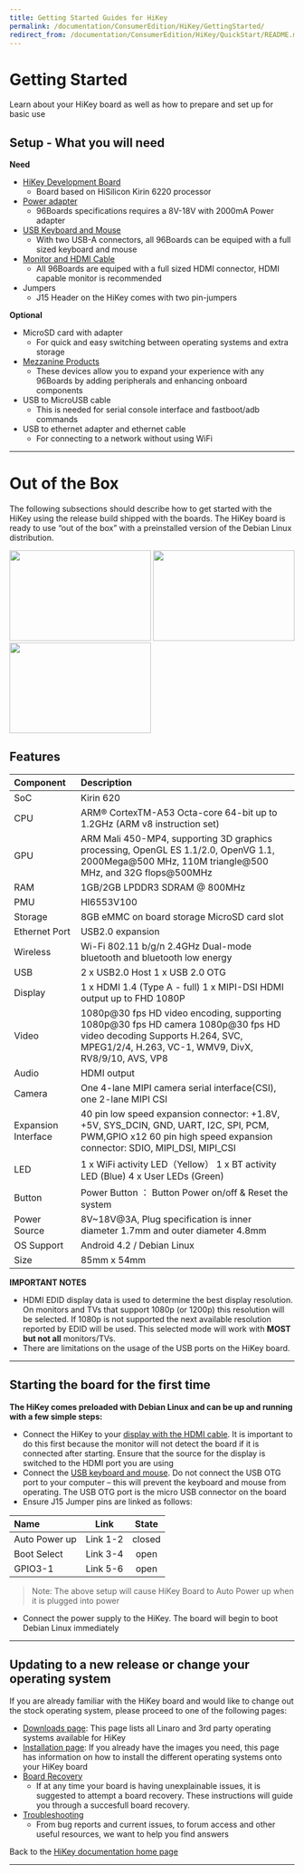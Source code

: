 ```yaml
---
title: Getting Started Guides for HiKey
permalink: /documentation/ConsumerEdition/HiKey/GettingStarted/
redirect_from: /documentation/ConsumerEdition/HiKey/QuickStart/README.md/
---
```

# Getting Started

Learn about your HiKey board as well as how to prepare and set up for basic use

## Setup - What you will need

**Need**
- [HiKey Development Board](https://www.96boards.org/product/hikey/)
   - Board based on HiSilicon Kirin 6220 processor
- [Power adapter](PowerAdapter.md)
   - 96Boards specifications requires a 8V-18V with 2000mA Power adapter
- [USB Keyboard and Mouse](USBKeyBoardMouse.md)
   - With two USB-A connectors, all 96Boards can be equiped with a full sized keyboard and mouse
- [Monitor and HDMI Cable](MonitorHDMI.md)
   - All 96Boards are equiped with a full sized HDMI connector, HDMI capable monitor is recommended
- Jumpers
   - J15 Header on the HiKey comes with two pin-jumpers

**Optional**
- MicroSD card with adapter
   - For quick and easy switching between operating systems and extra storage
- [Mezzanine Products](../../../mezzanine/)
   - These devices allow you to expand your experience with any 96Boards by adding peripherals and enhancing onboard components
- USB to MicroUSB cable
   - This is needed for serial console interface and fastboot/adb commands
- USB to ethernet adapter and ethernet cable
   - For connecting to a network without using WiFi

***

# Out of the Box

The following subsections should describe how to get started with the HiKey using the release build shipped with the boards. The HiKey board is ready to use “out of the box” with a preinstalled version of the Debian Linux distribution.

<img src="https://i.imgur.com/uKfxuu5.jpg" data-canonical-src="https://i.imgur.com/uKfxuu5.jpg" width="250" height="160" />
<img src="https://i.imgur.com/g5X5j72.jpg" data-canonical-src="https://i.imgur.com/g5X5j72.jpg" width="250" height="160" />
<img src="https://i.imgur.com/egwXwjX.jpg" data-canonical-src="https://i.imgur.com/egwXwjX.jpg" width="250" height="160" />

## Features

|   Component          |   Description                                                                                    |
|:---------------------|:-------------------------------------------------------------------------------------------------|
|  SoC                 | Kirin 620                                                                                        |
|  CPU                 | ARM® CortexTM-A53 Octa-core 64-bit up to 1.2GHz (ARM v8 instruction set)                         |
|  GPU                 | ARM Mali 450-MP4, supporting 3D graphics processing, OpenGL ES 1.1/2.0, OpenVG 1.1, 2000Mega@500 MHz, 110M triangle@500 MHz, and 32G flops@500MHz                                                                                    |
|  RAM                 | 1GB/2GB LPDDR3 SDRAM @ 800MHz                                                                    |
|  PMU                 | HI6553V100                                                                                       |
|  Storage             | 8GB eMMC on board storage MicroSD card slot	                                                     |
|  Ethernet Port       | USB2.0 expansion                                                                                 |
|  Wireless            | Wi-Fi 802.11 b/g/n 2.4GHz Dual-mode bluetooth and bluetooth low energy                           |
|  USB                 | 2 x USB2.0 Host 1 x USB 2.0 OTG                                                                  |
|  Display             | 1 x HDMI 1.4 (Type A - full) 1 x MIPI-DSI HDMI output up to FHD 1080P                            |
|  Video               | 1080p@30 fps HD video encoding, supporting 1080p@30 fps HD camera 1080p@30 fps HD video decoding Supports H.264, SVC, MPEG1/2/4, H.263, VC-1, WMV9, DivX, RV8/9/10, AVS, VP8                                                        |
|  Audio               | HDMI output                                                                                      |
|  Camera              | One 4-lane MIPI camera serial interface(CSI), one 2-lane MIPI CSI                                |
|  Expansion Interface | 40 pin low speed expansion connector: +1.8V, +5V, SYS_DCIN, GND, UART, I2C, SPI, PCM, PWM,GPIO x12 60 pin high speed expansion connector:   SDIO, MIPI_DSI, MIPI_CSI                                                                |
|  LED                 | 1 x WiFi activity LED（Yellow） 1 x BT  activity LED (Blue) 4 x User LEDs (Green)                |
|  Button              | Power Button ： Button Power on/off & Reset the system                                           |
|  Power Source        | 8V~18V@3A, Plug specification is inner diameter 1.7mm and outer diameter 4.8mm                   |
|  OS Support          | Android 4.2 / Debian Linux                                                                       |
|  Size                | 85mm x 54mm                                                                                      |

**IMPORTANT NOTES**

- HDMI EDID display data is used to determine the best display resolution. On monitors and TVs that support 1080p (or 1200p) this resolution will be selected. If 1080p is not supported the next available resolution reported by EDID will be used. This selected mode will work with **MOST but not all** monitors/TVs.
- There are limitations on the usage of the USB ports on the HiKey board.

***

## Starting the board for the first time

**The HiKey comes preloaded with Debian Linux and can be up and running with a few simple steps:**

- Connect the HiKey to your [display with the HDMI cable](MonitorHDMI.md). It is important to do this first because the monitor will not detect the board if it is connected after starting. Ensure that the source for the display is switched to the HDMI port you are using
- Connect the [USB keyboard and mouse](USBKeyBoardMouse.md). Do not connect the USB OTG port to your computer – this will prevent the keyboard and mouse from operating. The USB OTG port is the micro USB connector on the board
- Ensure J15 Jumper pins are linked as follows:

| Name          | Link     | State  |
|:--------------|:--------:|:------:|
| Auto Power up | Link 1-2 | closed |
| Boot Select   | Link 3-4 | open   |
| GPIO3-1       | Link 5-6 | open   |

> Note: The above setup will cause HiKey Board to Auto Power up when it is plugged into power

- Connect the power supply to the HiKey. The board will begin to boot Debian Linux immediately

***

## Updating to a new release or change your operating system

If you are already familiar with the HiKey board and would like to change out the stock operating system, please proceed to one of the following pages:

- [Downloads page](../Downloads/): This page lists all Linaro and 3rd party operating systems available for HiKey
- [Installation page](../Installation/): If you already have the images you need, this page has information on how to install the different operating systems onto your HiKey board
- [Board Recovery](../Installation/BoardRecovery.md)
   - If at any time your board is having unexplainable issues, it is suggested to attempt a board recovery. These instructions will guide you through a succesfull board recovery.
- [Troubleshooting](../Troubleshooting/)
   - From bug reports and current issues, to forum access and other useful resources, we want to help you find answers

Back to the [HiKey documentation home page](../)

***   
